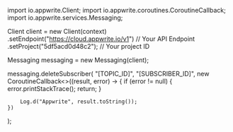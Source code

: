import io.appwrite.Client;
import io.appwrite.coroutines.CoroutineCallback;
import io.appwrite.services.Messaging;

Client client = new Client(context)
    .setEndpoint("https://cloud.appwrite.io/v1") // Your API Endpoint
    .setProject("5df5acd0d48c2"); // Your project ID

Messaging messaging = new Messaging(client);

messaging.deleteSubscriber(
    "[TOPIC_ID]",
    "[SUBSCRIBER_ID]",
    new CoroutineCallback<>((result, error) -> {
        if (error != null) {
            error.printStackTrace();
            return;
        }

        Log.d("Appwrite", result.toString());
    })
);